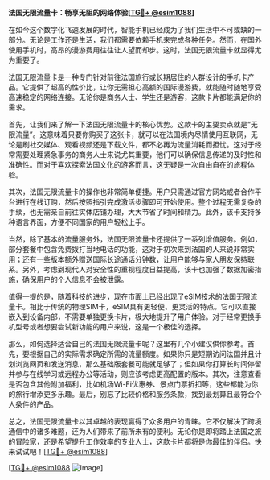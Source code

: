 **法国无限流量卡：畅享无阻的网络体验[[TG💪+ @esim1088](https://t.me/s/esim1088)]**

在如今这个数字化飞速发展的时代，智能手机已经成为了我们生活中不可或缺的一部分。无论是工作还是生活，我们都需要依赖手机来完成各种任务。然而，在国外使用手机时，高昂的漫游费用往往让人望而却步。这时，法国无限流量卡就显得尤为重要了。

法国无限流量卡是一种专门针对前往法国旅行或长期居住的人群设计的手机卡产品。它提供了超高的性价比，让你无需担心高额的国际漫游费，就能随时随地享受高速稳定的网络连接。无论你是商务人士、学生还是游客，这款卡片都能满足你的需求。

首先，让我们来了解一下法国无限流量卡的核心优势。这款卡的主要卖点就是“无限流量”。这意味着只要你购买了这张卡，就可以在法国境内尽情使用互联网，无论是刷社交媒体、观看视频还是下载文件，都不必再为流量消耗而担忧。这对于经常需要处理紧急事务的商务人士来说尤其重要，他们可以确保信息传递的及时性和准确性。而对于喜欢探索法国文化的游客而言，这无疑是一次自由自在的旅程体验。

其次，法国无限流量卡的操作也非常简单便捷。用户只需通过官方网站或者合作平台进行在线订购，然后按照指引完成激活步骤即可开始使用。整个过程无需复杂的手续，也无需亲自前往实体店铺办理，大大节省了时间和精力。此外，该卡支持多种语言界面，方便不同国家的用户轻松上手。

当然，除了基本的流量服务外，法国无限流量卡还提供了一系列增值服务。例如，部分套餐中包含免费拨打当地电话的功能，这对于初次来到法国的人来说非常实用；还有一些版本额外赠送国际长途通话分钟数，让用户能够与家人朋友保持联系。另外，考虑到现代人对安全性的重视程度日益提高，该卡也加强了数据加密措施，确保用户的个人信息不会被泄露。

值得一提的是，随着科技的进步，现在市面上已经出现了eSIM技术的法国无限流量卡。相比于传统的物理SIM卡，eSIM具有更轻便、更灵活的特点。它可以直接嵌入到设备内部，不需要单独更换卡片，极大地提升了用户体验。对于经常更换手机型号或者想要尝试新功能的用户来说，这是一个极佳的选择。

那么，如何选择适合自己的法国无限流量卡呢？这里有几个小建议供你参考。首先，要根据自己的实际需求确定所需的流量额度。如果你只是短期访问法国并且计划浏览网页和发送消息，那么基础版套餐可能就足够了；但如果你打算长时间停留并参与在线学习或远程办公等活动，则应该考虑更高配置的版本。其次，注意查看是否包含其他附加福利，比如机场Wi-Fi优惠券、景点门票折扣等，这些都能为你的旅行增添更多乐趣。最后，别忘了比较价格和服务条款，找到最划算且最符合个人条件的产品。

总之，法国无限流量卡以其卓越的表现赢得了众多用户的青睐。它不仅解决了跨境通信中的诸多难题，还为人们带来了前所未有的便利。无论你是即将踏上法国之旅的冒险家，还是希望提升工作效率的专业人士，这款卡片都将是你最佳的伴侣。快来试试吧！[[TG💪+ @esim1088](https://t.me/s/esim1088)]

[[TG💪+ @esim1088](https://t.me/s/esim1088) ![Image](https://i.postimg.cc/4NQfJmqS/Snipaste-2025-05-13-00-14-12.png)]